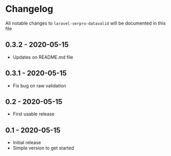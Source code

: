 # Changelog

All notable changes to `laravel-serpro-datavalid` will be documented in this file

## 0.3.2 - 2020-05-15

- Updates on README.md file

## 0.3.1 - 2020-05-15

- Fix bug on raw validation

## 0.2 - 2020-05-15

- First usable release

## 0.1 - 2020-05-15

- Initial release
- Simple version to get started
